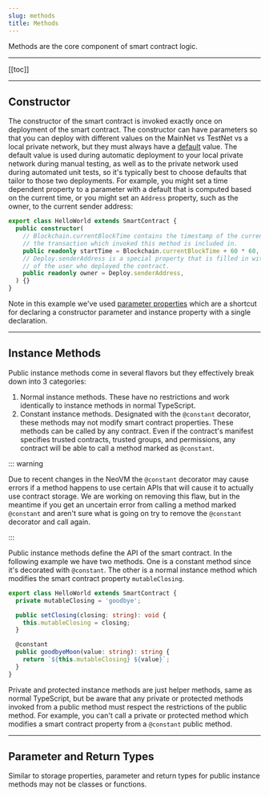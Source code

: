 ```yaml
---
slug: methods
title: Methods
---
```


Methods are the core component of smart contract logic.

---

[[toc]]

---

## Constructor

The constructor of the smart contract is invoked exactly once on deployment of the smart contract. The constructor can have parameters so that you can deploy with different values on the MainNet vs TestNet vs a local private network, but they must always have a [default](https://www.typescriptlang.org/docs/handbook/functions.html#optional-and-default-parameters) value. The default value is used during automatic deployment to your local private network during manual testing, as well as to the private network used during automated unit tests, so it's typically best to choose defaults that tailor to those two deployments. For example, you might set a time dependent property to a parameter with a default that is computed based on the current time, or you might set an `Address` property, such as the owner, to the current sender address:

```typescript
export class HelloWorld extends SmartContract {
  public constructor(
    // Blockchain.currentBlockTime contains the timestamp of the current block, i.e. the block that
    // the transaction which invoked this method is included in.
    public readonly startTime = Blockchain.currentBlockTime + 60 * 60,
    // Deploy.senderAddress is a special property that is filled in with the Address
    // of the user who deployed the contract.
    public readonly owner = Deploy.senderAddress,
  ) {}
}
```

Note in this example we've used [parameter properties](https://www.typescriptlang.org/docs/handbook/classes.html#parameter-properties) which are a shortcut for declaring a constructor parameter and instance property with a single declaration.

---

## Instance Methods

Public instance methods come in several flavors but they effectively break down into 3 categories:

1. Normal instance methods. These have no restrictions and work identically to instance methods in normal TypeScript.
2. Constant instance methods. Designated with the `@constant` decorator, these methods may not modify smart contract properties. These methods can be called by any contract. Even if the contract's manifest specifies trusted contracts, trusted groups, and permissions, any contract will be able to call a method marked as `@constant`.

::: warning

Due to recent changes in the NeoVM the `@constant` decorator may cause errors if a method happens to use certain APIs that will cause it to actually use contract storage. We are working on removing this flaw, but in the meantime if you get an uncertain error from calling a method marked `@constant` and aren't sure what is going on try to remove the `@constant` decorator and call again.

:::

Public instance methods define the API of the smart contract. In the following example we have two methods. One is a constant method since it's decorated with `@constant`. The other is a normal instance method which modifies the smart contract property `mutableClosing`.

```typescript
export class HelloWorld extends SmartContract {
  private mutableClosing = 'goodbye';

  public setClosing(closing: string): void {
    this.mutableClosing = closing;
  }

  @constant
  public goodbyeMoon(value: string): string {
    return `${this.mutableClosing} ${value}`;
  }
}
```

Private and protected instance methods are just helper methods, same as normal TypeScript, but be aware that any private or protected methods invoked from a public method must respect the restrictions of the public method. For example, you can't call a private or protected method which modifies a smart contract property from a `@constant` public method.

---

## Parameter and Return Types

Similar to storage properties, parameter and return types for public instance methods may not be classes or functions.
